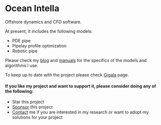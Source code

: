 # Ocean Intella

Offshore dynamics and CFD software. 

At present, it includes the following models:
* PDE pipe
* Pipelay profile optimization
* Robotic pipe

Please check my [blog](https://gigatskhondia.medium.com/) and [manuals](https://gigatskhondia.github.io/gigala/) for the specifics of the models and algorithms I use.

To keep up to date with the project please check [Gigala](https://gigala.io/) page.

#### If you like my project and want to support it, please consider doing any of the following: ####
* Star this project
* [Sponsor](https://www.paypal.me/gigatskhondia) this project 
* [Contact](https://gigala.io/) me if you are interested in my research or want to adopt my solutions for your project
